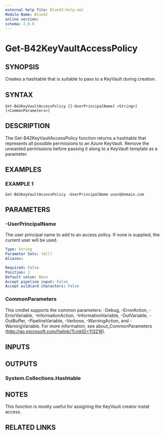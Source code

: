 ```yaml
---
external help file: Blue42-help.xml
Module Name: Blue42
online version:
schema: 2.0.0
---
```


# Get-B42KeyVaultAccessPolicy

## SYNOPSIS
Creates a hashtable that is suitable to pass to a KeyVault during creation.

## SYNTAX

```
Get-B42KeyVaultAccessPolicy [[-UserPrincipalName] <String>] [<CommonParameters>]
```

## DESCRIPTION
The Get-B42KeyVaultAccessPolicy function returns a hashtable that represents all possible permissions to an Azure KeyVault.
Remove the unwanted permissions before passing it along to a KeyVault template as a parameter.

## EXAMPLES

### EXAMPLE 1
```
Get-B42KeyVaultAccessPolicy -UserPrincipalName user@domain.com
```

## PARAMETERS

### -UserPrincipalName
The user principal name to add to an access policy. 
If none is supplied, the current user will be used.

```yaml
Type: String
Parameter Sets: (All)
Aliases:

Required: False
Position: 1
Default value: None
Accept pipeline input: False
Accept wildcard characters: False
```

### CommonParameters
This cmdlet supports the common parameters: -Debug, -ErrorAction, -ErrorVariable, -InformationAction, -InformationVariable, -OutVariable, -OutBuffer, -PipelineVariable, -Verbose, -WarningAction, and -WarningVariable.
For more information, see about_CommonParameters (http://go.microsoft.com/fwlink/?LinkID=113216).

## INPUTS

## OUTPUTS

### System.Collections.Hashtable
## NOTES
This function is mostly useful for assigning the KeyVault creator instat access.

## RELATED LINKS
